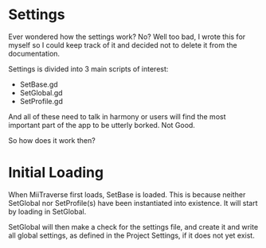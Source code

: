# Settings
Ever wondered how the settings work? No? Well too bad, I wrote this for myself so I could keep track of it and decided not to delete it from the documentation. 

Settings is divided into 3 main scripts of interest:

* SetBase.gd
* SetGlobal.gd
* SetProfile.gd

And all of these need to talk in harmony or users will find the most important part of the app to be utterly borked. Not Good.

So how does it work then? 

# Initial Loading

When MiiTraverse first loads, SetBase is loaded. This is because neither SetGlobal nor SetProfile(s) have been instantiated into existence. It will start by loading in SetGlobal. 

SetGlobal will then make a check for the settings file, and create it and write all global settings, as defined in the Project Settings, if it does not yet exist. 
